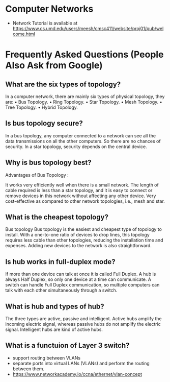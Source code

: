# Computer Networks

* Network Tutorial is available at https://www.cs.umd.edu/users/meesh/cmsc411/website/proj01/pub/welcome.html


# Frequently Asked Questions (People Also Ask from Google)

## What are the six types of topology?
In a computer network, there are mainly six types of physical topology, they are:
•	Bus Topology.
•	Ring Topology.
•	Star Topology.
•	Mesh Topology.
•	Tree Topology.
•	Hybrid Topology.

## Is bus topology secure?
In a bus topology, any computer connected to a network can see all the data transmissions on all the other computers. So there are no chances of security. In a star topology, security depends on the central device.

## Why is bus topology best?
Advantages of Bus Topology :

It works very efficiently well when there is a small network. The length of cable required is less than a star topology, and it is easy to connect or remove devices in this network without affecting any other device. Very cost-effective as compared to other network topologies, i.e., mesh and star.

## What is the cheapest topology?
Bus topology
Bus topology is the easiest and cheapest type of topology to install. With a one-to-one ratio of devices to drop lines, this topology requires less cable than other topologies, reducing the installation time and expenses. Adding new devices to the network is also straightforward.


## Is hub works in full-duplex mode?
If more than one device can talk at once it is called Full Duplex. A hub is always Half Duplex, so only one device at a time can communicate. A switch can handle Full Duplex communication, so multiple computers can talk with each other simultaneously through a switch.

## What is hub and types of hub?
The three types are active, passive and intelligent. Active hubs amplify the incoming electric signal, whereas passive hubs do not amplify the electric signal. Intelligent hubs are kind of active hubs.

## What is a functuion of Layer 3 switch?
* support routing between VLANs
* separate ports into virtual LANs (VLANs) and perform the routing between them.
* https://www.networkacademy.io/ccna/ethernet/vlan-concept





